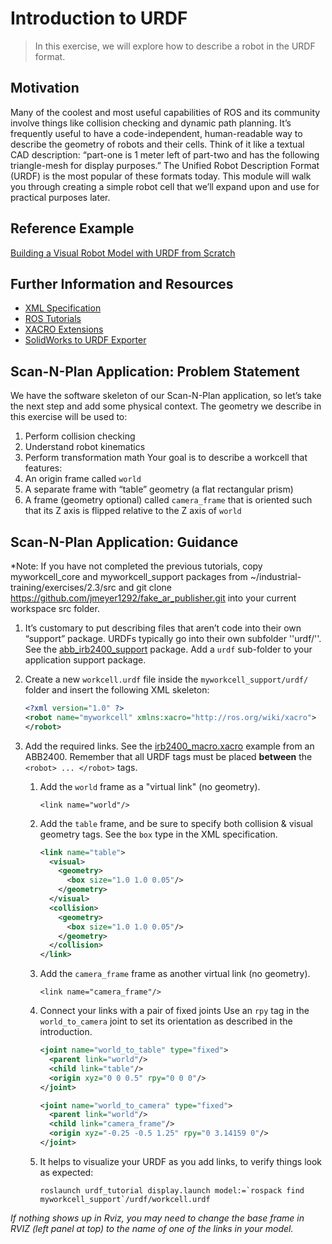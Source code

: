 # Introduction to URDF
>In this exercise, we will explore how to describe a robot in the URDF format.


## Motivation
Many of the coolest and most useful capabilities of ROS and its community involve things like collision checking and dynamic path planning. It’s frequently useful to have a code-independent, human-readable way to describe the geometry of robots and their cells. Think of it like a textual CAD description: “part-one is 1 meter left of part-two and has the following triangle-mesh for display purposes.”
The Unified Robot Description Format (URDF) is the most popular of these formats today. This module will walk you through creating a simple robot cell that we’ll expand upon and use for practical purposes later.

## Reference Example

[Building a Visual Robot Model with URDF from Scratch](http://wiki.ros.org/urdf/Tutorials/Building%20a%20Visual%20Robot%20Model%20with%20URDF%20from%20Scratch)

## Further Information and Resources

* [XML Specification](http://wiki.ros.org/urdf/XML)
* [ROS Tutorials](http://wiki.ros.org/urdf/Tutorials)
* [XACRO Extensions](http://wiki.ros.org/xacro)
* [SolidWorks to URDF Exporter](http://wiki.ros.org/sw_urdf_exporter)

## Scan-N-Plan Application: Problem Statement
We have the software skeleton of our Scan-N-Plan application, so let’s take the next step and add some physical context. The geometry we describe in this exercise will be used to:
1. Perform collision checking
1. Understand robot kinematics
1. Perform transformation math
Your goal is to describe a workcell that features:
1. An origin frame called `world`
1. A separate frame with “table” geometry (a flat rectangular prism)
1. A frame (geometry optional) called `camera_frame` that is oriented such that its Z axis is flipped relative to the Z axis of `world`

## Scan-N-Plan Application: Guidance
*Note: If you have not completed the previous tutorials, copy myworkcell_core and myworkcell_support packages from ~/industrial-training/exercises/2.3/src and git clone https://github.com/jmeyer1292/fake_ar_publisher.git into your current workspace src folder. 

1. It’s customary to put describing files that aren’t code into their own “support” package. URDFs typically go into their own subfolder ''urdf/''. See the [abb_irb2400_support](https://github.com/ros-industrial/abb/tree/kinetic-devel/abb_irb2400_support) package. Add a `urdf` sub-folder to your application support package.
1. Create a new `workcell.urdf` file inside the `myworkcell_support/urdf/` folder and insert the following XML skeleton:

   ``` xml
   <?xml version="1.0" ?>
   <robot name="myworkcell" xmlns:xacro="http://ros.org/wiki/xacro">
   </robot>
   ```

1. Add the required links. See the [irb2400_macro.xacro](https://github.com/ros-industrial/abb/blob/84825661073a18e33b68bb01b5bf371edd2efd49/abb_irb2400_support/urdf/irb2400_macro.xacro#L54-L69) example from an ABB2400.  Remember that all URDF tags must be placed **between** the `<robot> ... </robot>` tags.

   1. Add the `world` frame as a "virtual link" (no geometry).

      ```
      <link name="world"/>
      ```

   1. Add the `table` frame, and be sure to specify both collision & visual geometry tags. See the `box` type in the XML specification.

      ``` xml
      <link name="table">
        <visual>
          <geometry>
            <box size="1.0 1.0 0.05"/>
          </geometry>
        </visual>
        <collision>
          <geometry>
            <box size="1.0 1.0 0.05"/>
          </geometry>
        </collision>
      </link>
      ```

   1. Add the `camera_frame` frame as another virtual link (no geometry).

      ```
      <link name="camera_frame"/>
      ```

   1. Connect your links with a pair of fixed joints  Use an `rpy` tag in the `world_to_camera` joint to set its orientation as described in the introduction.

      ``` xml
      <joint name="world_to_table" type="fixed">
        <parent link="world"/>
        <child link="table"/>
        <origin xyz="0 0 0.5" rpy="0 0 0"/>
      </joint>

      <joint name="world_to_camera" type="fixed">
        <parent link="world"/>
        <child link="camera_frame"/>
        <origin xyz="-0.25 -0.5 1.25" rpy="0 3.14159 0"/>
      </joint>
      ```

   1. It helps to visualize your URDF as you add links, to verify things look as expected:

      ```
      roslaunch urdf_tutorial display.launch model:=`rospack find myworkcell_support`/urdf/workcell.urdf
      ```

  _If nothing shows up in Rviz, you may need to change the base frame in RVIZ (left panel at top) to the name of one of the links in your model._
